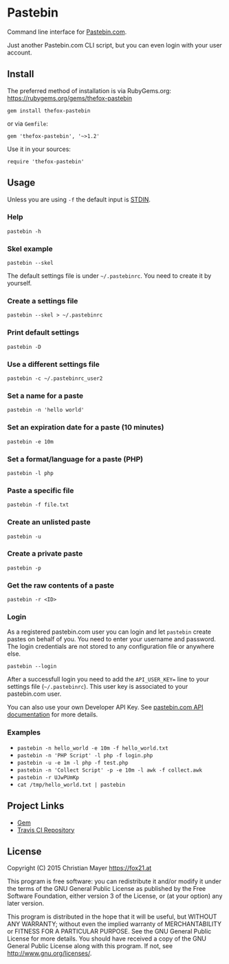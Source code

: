# Pastebin

Command line interface for [Pastebin.com](https://pastebin.com/).

Just another Pastebin.com CLI script, but you can even login with your user account.

## Install

The preferred method of installation is via RubyGems.org:  
<https://rubygems.org/gems/thefox-pastebin>

	gem install thefox-pastebin

or via `Gemfile`:

	gem 'thefox-pastebin', '~>1.2'

Use it in your sources:

	require 'thefox-pastebin'

## Usage

Unless you are using `-f` the default input is [STDIN](https://en.wikipedia.org/wiki/Standard_streams).

### Help

	pastebin -h

### Skel example

	pastebin --skel

The default settings file is under `~/.pastebinrc`. You need to create it by yourself.

### Create a settings file

	pastebin --skel > ~/.pastebinrc

### Print default settings

	pastebin -D

### Use a different settings file

	pastebin -c ~/.pastebinrc_user2

### Set a name for a paste

	pastebin -n 'hello world'

### Set an expiration date for a paste (10 minutes)

	pastebin -e 10m

### Set a format/language for a paste (PHP)

	pastebin -l php

### Paste a specific file

	pastebin -f file.txt

### Create an unlisted paste

	pastebin -u

### Create a private paste

	pastebin -p

### Get the raw contents of a paste

	pastebin -r <ID>

### Login

As a registered pastebin.com user you can login and let `pastebin` create pastes on behalf of you. You need to enter your username and password. The login credentials are not stored to any configuration file or anywhere else.

	pastebin --login

After a successfull login you need to add the `API_USER_KEY=` line to your settings file (`~/.pastebinrc`). This user key is associated to your pastebin.com user.

You can also use your own Developer API Key. See [pastebin.com API documentation](https://pastebin.com/api) for more details.

### Examples

- `pastebin -n hello_world -e 10m -f hello_world.txt`
- `pastebin -n 'PHP Script' -l php -f login.php`
- `pastebin -u -e 1m -l php -f test.php`
- `pastebin -n 'Collect Script' -p -e 10m -l awk -f collect.awk`
- `pastebin -r UJwPUmKp`
- `cat /tmp/hello_world.txt | pastebin`

## Project Links

- [Gem](https://rubygems.org/gems/thefox-pastebin)
- [Travis CI Repository](https://travis-ci.org/TheFox/pastebin)

## License

Copyright (C) 2015 Christian Mayer <https://fox21.at>

This program is free software: you can redistribute it and/or modify it under the terms of the GNU General Public License as published by the Free Software Foundation, either version 3 of the License, or (at your option) any later version.

This program is distributed in the hope that it will be useful, but WITHOUT ANY WARRANTY; without even the implied warranty of MERCHANTABILITY or FITNESS FOR A PARTICULAR PURPOSE. See the GNU General Public License for more details. You should have received a copy of the GNU General Public License along with this program. If not, see <http://www.gnu.org/licenses/>.
